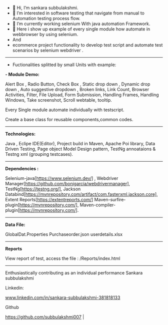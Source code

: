 - 👋 Hi, I’m sankara subbulakshmi.
- 👀 I’m interested in software testing that navigate from manual to Automation testing process flow.
- 🌱 I’m currently working selenium With java automation  Framework.
- 💞️ Here i show up example of every single module how automate in webbrowser by using selenium.
- And
-  ecommerce project functionality to develop test script and automate test scenarios by selenium webdriver .
-----------------------------------------------------------------------------------------------------------------------------------------
- Fuctionalities splitted by small Units with example:
  
**- Module Demo:**
  
Alert Box ,
Radio Button,
Check Box ,
Static drop down ,
Dynamic drop down ,
Auto suggestive dropdown ,
Broken links,
Link Count,
Browser Activities,
Filter,
File Upload,
Form Submission,
Handling Frames,
Handling Windows,
Take screenshot,
Scroll webtable,
tooltip.

Every Single module automate individually with testscript.

Create a base class for reusable components,common codes.

-------------------------------------------------------------------------------------------------------------------------------------------
**Technologies:**

  Java  ,
  Eclipe IDE(Editor),
  Project build in Maven,
  Apache Poi library,
  Data Driven Testing,
  Page object Model Design pattern,
  TestNg annoataions & Testng xml (grouping testcases).

  -------------------------------------------------------------------------------------------------------------------------------------------
**Dependencies :**

Selenium-java[https://www.selenium.dev/] ,
Webdriver Manager[https://github.com/bonigarcia/webdrivermanager],
TestNg[https://testng.org/],
Jackson Databind[https://mvnrepository.com/artifact/com.fasterxml.jackson.core],
Extent Reports[https://extentreports.com/]
Maven-surfire-plugin[https://mvnrepository.com/],
Maven-compiler-plugin[https://mvnrepository.com/].

---------------------------------------------------------------------------------------------------------------------------------------------------
**Data File:**

GlobalDat.Properties
Purchaseorder.json
userdetails.xlsx

-----------------------------------------------------------------------------------------------------------------------------------------------------
**Reports**

View report of test, access the file :  /Reports/index.html 

-----------------------------------------------------------------------------------------------------------------------------------------------

Enthusiastically contributing as an individual performance Sankara subbulakshmi 

Linkedin:

www.linkedin.com/in/sankara-subbulakshmi-381818133

Github

https://github.com/subbulakshmi007
| 
  
  
  




